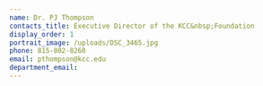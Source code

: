 ```yaml
---
name: Dr. PJ Thompson
contacts_title: Executive Director of the KCC&nbsp;Foundation
display_order: 1
portrait_image: /uploads/DSC_3465.jpg
phone: 815-802-8260
email: pthompson@kcc.edu
department_email:
---
```


